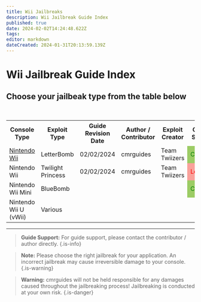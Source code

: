 ```yaml
---
title: Wii Jailbreaks
description: Wii Jailbreak Guide Index
published: true
date: 2024-02-02T14:24:48.622Z
tags: 
editor: markdown
dateCreated: 2024-01-31T20:13:59.139Z
---
```


# Wii Jailbreak Guide Index


## Choose your jailbeak type from the table below
<br>
<center>
<table>
  <tr>
    <th>Console Type</th>
    <th>Exploit Type</th>
    <th>Guide Revision Date</th>
    <th>Author / Contributor</th>
    <th>Exploit Creator</th>
    <th>Guide Status</th>
  </tr>
  <tr>
    <td><a href="/contributors/guides/wii-jailbreak-letterbomb">Nintendo Wii</a></td>
    <td>LetterBomb</td>
    <td>02/02/2024</td>
    <td>cmrguides</td>
    <td>Team Twiizers</td>
    <td style="background-color:#9CCC65;color:green;">Current</td>
  </tr>
  <tr>
    <td>Nintendo Wii</td>
    <td>Twilight Princess</td>
    <td>02/02/2024</td>
    <td>cmrguides</td>
    <td>Team Twiizers</td>
    <td style="background-color:#F9A19B;color:red;">Legacy</td>
  </tr>
   <tr>
    <td>Nintendo Wii Mini</td>
    <td>BlueBomb</td>
    <td></td>
    <td></td>
    <td></td>
    <td style="background-color:#9CCC65;color:green;">Current</td>
  </tr>
   <tr>
    <td>Nintendo Wii U (vWii)</td>
    <td>Various</td>
    <td></td>
    <td></td>
    <td></td>
    <td></td>
  </tr>
</table>
</center>

---

> <b>Guide Support:</b>
> For guide support, please contact the contributor / author directly. 
{.is-info}

> <b>Note:</b>
> Please choose the right jailbreak for your application. An incorrect jailbreak may cause irreversible damage to your console. 
{.is-warning}

> <b>Warning:</b>
> cmrguides will not be held responsible for any damages caused throughout the jailbreaking process! Jailbreaking is conducted at your own risk. 
{.is-danger}








  
  